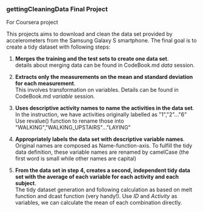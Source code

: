 ### gettingCleaningData Final Project
For Coursera project

This projects aims to download and clean the data set provided by accelerometers from the Samsung Galaxy S smartphone. The final goal is to create a tidy dataset with following steps:

1. **Merges the training and the test sets to create one data set**.  
    details about merging data can be found in CodeBook.md _data_ session.

2. **Extracts only the measurements on the mean and standard deviation for each measurement**.  
    This involves transformation on variables. Details can be found in CodeBook.md _variable_ session.

3. **Uses descriptive activity names to name the activities in the data set**.  
    In the instruction, we have activities originally labelled as "1","2"..."6" Use revalue() function to rename those into "WALKING","WALKING_UPSTAIRS"..."LAYING"

4. **Appropriately labels the data set with descriptive variable names**.  
    Original names are composed as Name-function-axis. To fulfill the tidy data definition, these variable names are renamed by camelCase (the first word is small while other names are capital)

5. **From the data set in step 4, creates a second, independent tidy data set with the average of each variable for each activity and each subject**.  
    The tidy dataset generation and following calculation as based on melt function and dcast function (very handy!). Use _ID_ and _Activity_ as variables, we can calculate the mean of each combination directly.
